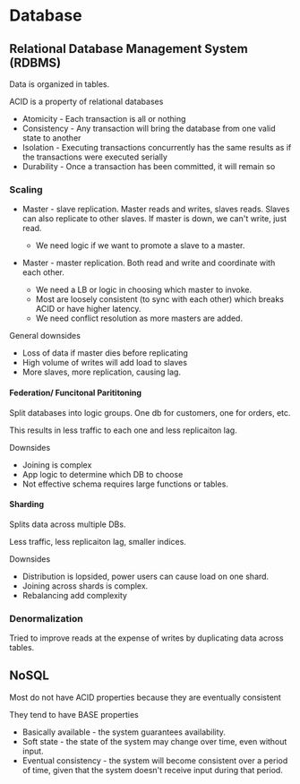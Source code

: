 # Database

## Relational Database Management System (RDBMS)

Data is organized in tables.

ACID is a property of relational databases

- Atomicity - Each transaction is all or nothing
- Consistency - Any transaction will bring the database from one valid state to another
- Isolation - Executing transactions concurrently has the same results as if the transactions were executed serially
- Durability - Once a transaction has been committed, it will remain so

### Scaling 

- Master - slave replication. Master reads and writes, slaves reads. Slaves can also replicate to other slaves. If master is down, we can't write, just read.

    - We need logic if we want to promote a slave to a master.

- Master - master replication. Both read and write and coordinate with each other.

    - We need a LB or logic in choosing which master to invoke.
    - Most are loosely consistent (to sync with each other) which breaks ACID or have higher latency.
    - We need conflict resolution as more masters are added.

General downsides

- Loss of data if master dies before replicating
- High volume of writes will add load to slaves
- More slaves, more replication, causing lag.

#### Federation/ Funcitonal Parititoning

Split databases into logic groups. One db for customers, one for orders, etc.

This results in less traffic to each one and less replicaiton lag.

Downsides
- Joining is complex
- App logic to determine which DB to choose
- Not effective schema requires large functions or tables.

#### Sharding

Splits data across multiple DBs.

Less traffic, less replicaiton lag, smaller indices.

Downsides

- Distribution is lopsided, power users can cause load on one shard.
- Joining across shards is complex.
- Rebalancing add complexity

### Denormalization

Tried to improve reads at the expense of writes by duplicating data across tables.

## NoSQL

Most do not have ACID properties because they are eventually consistent

They tend to have BASE properties

- Basically available - the system guarantees availability.
- Soft state - the state of the system may change over time, even without input.
- Eventual consistency - the system will become consistent over a period of time, given that the system doesn't receive input during that period.